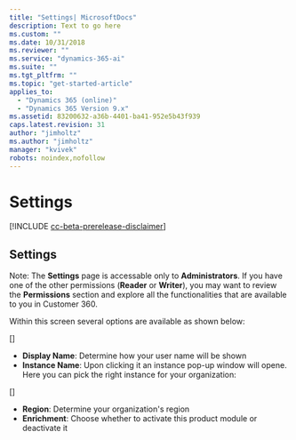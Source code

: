 ```yaml
---
title: "Settings| MicrosoftDocs"
description: Text to go here
ms.custom: ""
ms.date: 10/31/2018
ms.reviewer: ""
ms.service: "dynamics-365-ai"
ms.suite: ""
ms.tgt_pltfrm: ""
ms.topic: "get-started-article"
applies_to: 
  - "Dynamics 365 (online)"
  - "Dynamics 365 Version 9.x"
ms.assetid: 83200632-a36b-4401-ba41-952e5b43f939
caps.latest.revision: 31
author: "jimholtz"
ms.author: "jimholtz"
manager: "kvivek"
robots: noindex,nofollow
---
```

# Settings

[!INCLUDE [cc-beta-prerelease-disclaimer](../includes/cc-beta-prerelease-disclaimer.md)]

## Settings
Note: The **Settings** page is accessable only to **Administrators**. If you have one of the other permissions (**Reader** or **Writer**), you may want to review the **Permissions** section and explore all the functionalities that are available to you in Customer 360.

Within this screen several options are available as shown below:

[]


- **Display Name**: Determine how your user name will be shown
- **Instance Name**: Upon clicking it an instance pop-up window will opene. Here you can pick the right instance for your organization:

[]

- **Region**: Determine your organization's region 
- **Enrichment**: Choose whether to activate this product module or deactivate it

